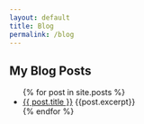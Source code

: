 ```yaml
---
layout: default
title: Blog
permalink: /blog
---
```


## My Blog Posts

<ul>
  {% for post in site.posts %}
  <li>
    <a href="{{ post.url }}" class="post-preview">{{ post.title }}</a>
    {{post.excerpt}}
  </li>
  {% endfor %}
</ul>
